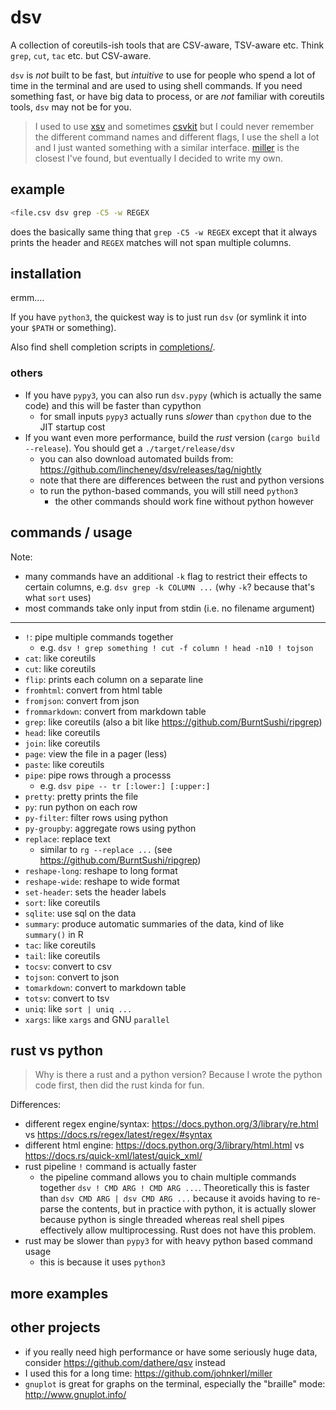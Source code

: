 # dsv

A collection of coreutils-ish tools that are CSV-aware, TSV-aware etc.
Think `grep`, `cut`, `tac` etc. but CSV-aware.

`dsv` is *not* built to be fast, but *intuitive* to use
for people who spend a lot of time in the terminal and are used to using shell commands.
If you need something fast, or have big data to process,
or are *not* familiar with coreutils tools, `dsv` may not be for you.

> I used to use [xsv](https://github.com/BurntSushi/xsv) and sometimes [csvkit](https://csvkit.readthedocs.io/)
> but I could never remember the different command names and different flags,
> I use the shell a lot and I just wanted something with a similar interface.
> [miller](https://github.com/johnkerl/miller) is the closest I've found, but eventually I decided to write my own.

## example

```bash
<file.csv dsv grep -C5 -w REGEX
```
does the basically same thing that `grep -C5 -w REGEX` except that
it always prints the header and `REGEX` matches will not span multiple columns.

## installation

ermm....

If you have `python3`, the quickest way is to just run `dsv` (or symlink it into your `$PATH` or something).

Also find shell completion scripts in [completions/](completions/dsv.zsh).

### others

* If you have `pypy3`, you can also run `dsv.pypy` (which is actually the same code) and this will be faster than cypython
    * for small inputs `pypy3` actually runs *slower* than `cpython` due to the JIT startup cost
* If you want even more performance, build the *rust* version (`cargo build --release`). You should get a `./target/release/dsv`
    * you can also download automated builds from: https://github.com/lincheney/dsv/releases/tag/nightly
    * note that there are differences between the rust and python versions
    * to run the python-based commands, you will still need `python3`
        * the other commands should work fine without python however

## commands / usage

Note:
* many commands have an additional `-k` flag to restrict their effects to certain columns,
    e.g. `dsv grep -k COLUMN ...` (why `-k`? because that's what `sort` uses)
* most commands take only input from stdin (i.e. no filename argument)
---

* `!`: pipe multiple commands together
    * e.g. `dsv ! grep something ! cut -f column ! head -n10 ! tojson`
* `cat`: like coreutils
* `cut`: like coreutils
* `flip`: prints each column on a separate line
* `fromhtml`: convert from html table
* `fromjson`: convert from json
* `frommarkdown`: convert from markdown table
* `grep`: like coreutils (also a bit like https://github.com/BurntSushi/ripgrep)
* `head`: like coreutils
* `join`: like coreutils
* `page`: view the file in a pager (less)
* `paste`: like coreutils
* `pipe`: pipe rows through a processs
    * e.g. `dsv pipe -- tr [:lower:] [:upper:]`
* `pretty`: pretty prints the file
* `py`: run python on each row
* `py-filter`: filter rows using python
* `py-groupby`: aggregate rows using python
* `replace`: replace text
    * similar to `rg --replace ...` (see https://github.com/BurntSushi/ripgrep)
* `reshape-long`: reshape to long format
* `reshape-wide`: reshape to wide format
* `set-header`: sets the header labels
* `sort`: like coreutils
* `sqlite`: use sql on the data
* `summary`: produce automatic summaries of the data, kind of like `summary()` in R
* `tac`: like coreutils
* `tail`: like coreutils
* `tocsv`: convert to csv
* `tojson`: convert to json
* `tomarkdown`: convert to markdown table
* `totsv`: convert to tsv
* `uniq`: like `sort | uniq ...`
* `xargs`: like `xargs` and GNU `parallel`

## rust vs python

> Why is there a rust and a python version? Because I wrote the python code first, then did the rust kinda for fun.

Differences:
* different regex engine/syntax: https://docs.python.org/3/library/re.html vs https://docs.rs/regex/latest/regex/#syntax
* different html engine: https://docs.python.org/3/library/html.html vs https://docs.rs/quick-xml/latest/quick_xml/
* rust pipeline `!` command is actually faster
    * the pipeline command allows you to chain multiple commands together `dsv ! CMD ARG ! CMD ARG ...`.
        Theoretically this is faster than `dsv CMD ARG | dsv CMD ARG ...` because it avoids having to re-parse the contents,
        but in practice with python, it is actually slower because python is single threaded
        whereas real shell pipes effectively allow multiprocessing.
        Rust does not have this problem.
* rust may be slower than `pypy3` for with heavy python based command usage
    * this is because it uses `python3`

## more examples

## other projects

* if you really need high performance or have some seriously huge data, consider https://github.com/dathere/qsv instead
* I used this for a long time: https://github.com/johnkerl/miller
* `gnuplot` is great for graphs on the terminal, especially the "braille" mode: http://www.gnuplot.info/
